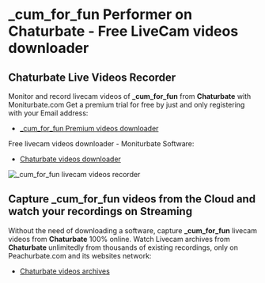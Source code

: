 # _cum_for_fun Performer on Chaturbate - Free LiveCam videos downloader

## Chaturbate Live Videos Recorder

Monitor and record livecam videos of **_cum_for_fun** from **Chaturbate** with Moniturbate.com
Get a premium trial for free by just and only registering with your Email address:
* [_cum_for_fun Premium videos downloader](https://moniturbate.com/request-demo-licence-key.html)

Free livecam videos downloader - Moniturbate Software:
* [Chaturbate videos downloader](https://moniturbate.com/moniturbate-download-software.html)

![_cum_for_fun livecam videos recorder](https://peachurnet.com/templates/moniturbate-software.png)


## Capture _cum_for_fun videos from the Cloud and watch your recordings on Streaming

Without the need of downloading a software, capture **_cum_for_fun** livecam videos from **Chaturbate** 100% online.
Watch Livecam archives from **Chaturbate** unlimitedly from thousands of existing recordings, only on Peachurbate.com and its websites network:
* [Chaturbate videos archives](https://peachurnet.com/)